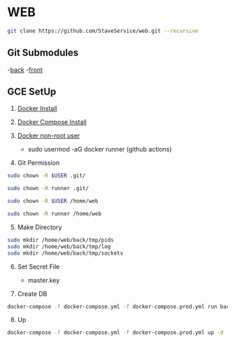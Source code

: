 # WEB

```sh
git clone https://github.com/StaveService/web.git --recursive
```

## Git Submodules

-[back](https://github.com/StaveService/back)
-[front](https://github.com/StaveService/front)

## GCE SetUp

1. [Docker Install](https://docs.docker.com/engine/install/debian/)

2. [Docker Compose Install](https://docs.docker.com/compose/install/)

3. [Docker non-root user](https://docs.docker.com/engine/install/linux-postinstall/)

   - sudo usermod -aG docker runner (github actions)

4. Git Permission

```sh
sudo chown -R $USER .git/

sudo chown -R runner .git/

sudo chown -R $USER /home/web

sudo chown -R runner /home/web
```

5. Make Directory

```sh
sudo mkdir /home/web/back/tmp/pids
sudo mkdir /home/web/back/tmp/log
sudo mkdir /home/web/back/tmp/sockets
```

6. Set Secret File

   - master.key

7. Create DB

```sh
docker-compose -f docker-compose.yml -f docker-compose.prod.yml run back rails db:create
```

8. Up

```sh
docker-compose -f docker-compose.yml -f docker-compose.prod.yml up -d
```
